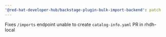 ```yaml
---
'@red-hat-developer-hub/backstage-plugin-bulk-import-backend': patch
---
```


Fixes `/imports` endpoint unable to create `catalog-info.yaml` PR in rhdh-local
